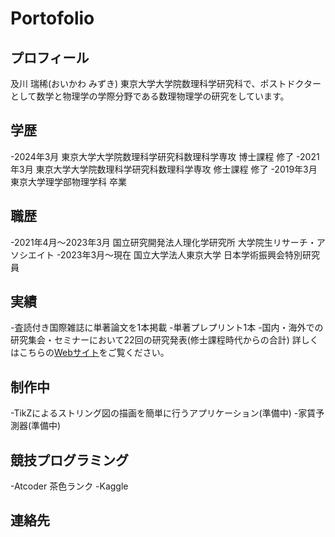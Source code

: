 # Portofolio

## プロフィール

及川 瑞稀(おいかわ みずき)
東京大学大学院数理科学研究科で、ポストドクターとして数学と物理学の学際分野である数理物理学の研究をしています。

## 学歴
-2024年3月 東京大学大学院数理科学研究科数理科学専攻 博士課程 修了
-2021年3月 東京大学大学院数理科学研究科数理科学専攻 修士課程 修了
-2019年3月 東京大学理学部物理学科 卒業

## 職歴
-2021年4月～2023年3月 国立研究開発法人理化学研究所 大学院生リサーチ・アソシエイト
-2023年3月～現在 国立大学法人東京大学 日本学術振興会特別研究員

## 実績
-査読付き国際雑誌に単著論文を1本掲載
-単著プレプリント1本
-国内・海外での研究集会・セミナーにおいて22回の研究発表(修士課程時代からの合計)
詳しくはこちらの[Webサイト](https://sites.google.com/view/oikawamizuki/home)をご覧ください。

## 制作中
-TikZによるストリング図の描画を簡単に行うアプリケーション(準備中)
-家賃予測器(準備中)

## 競技プログラミング
-Atcoder 茶色ランク
-Kaggle

## 連絡先

